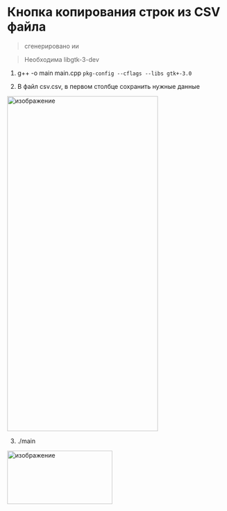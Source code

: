 # Кнопка копирования строк из CSV файла
> сгенерировано ии

> Необходима libgtk-3-dev

1. g++ -o main main.cpp `pkg-config --cflags --libs gtk+-3.0`

2. В файл csv.csv, в первом столбце сохранить нужные данные
<img width="347" height="772" alt="изображение" src="https://github.com/user-attachments/assets/c5810b66-563c-41f8-9130-6e3c01731be4" />

3. ./main
<img width="242" height="123" alt="изображение" src="https://github.com/user-attachments/assets/f92f93bf-3281-4182-aa72-6e50b7d125f2" />
